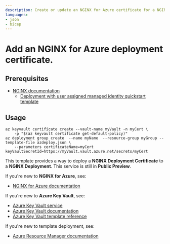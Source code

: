 ```yaml
---
description: Create or update an NGINX for Azure certificate for a NGINX deployment using an existing certificate in an Azure Key Vault.
languages:
- json
- bicep
---
```


# Add an NGINX for Azure deployment certificate.

## Prerequisites
- [NGINX documentation](https://docs.nginx.com/nginx-for-azure/management/ssl-tls-certificates/)
    - [Deployment with user assigned managed identity quickstart template](../../deployments/with-userassigned-identity/README.md)
    
## Usage
```
az keyvault certificate create --vault-name myVault -n myCert \
    -p "$(az keyvault certificate get-default-policy)"
az deployment group create  --name myName  --resource-group myGroup --template-file azdeploy.json \
    --parameters certificateName=myCert keyVaultSecretId=https://myVault.vault.azure.net/secrets/myCert
```

This template provides a way to deploy a **NGINX Deployment Certificate** to a **NGINX Deployment**. This service is still in **Public Preview**.

If you're new to **NGINX for Azure**, see:

- [NGINX for Azure documentation](https://docs.nginx.com/nginx-for-azure/)


If you're new to **Azure Key Vault**, see:

- [Azure Key Vault service](https://azure.microsoft.com/services/key-vault/)
- [Azure Key Vault documentation](https://docs.microsoft.com/azure/key-vault/)
- [Azure Key Vault template reference](https://docs.microsoft.com/azure/templates/microsoft.keyvault/allversions)


If you're new to template deployment, see:

- [Azure Resource Manager documentation](https://docs.microsoft.com/azure/azure-resource-manager/)
